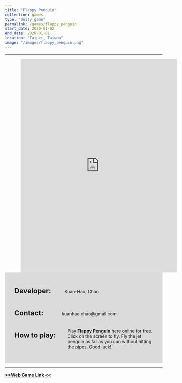 ```yaml
---
title: "Flappy Penguin"
collection: games
type: "Unity game"
permalink: /games/flappy_penguin
start_date: 2020-01-02
end_date: 2020-01-01
location: "Taipei, Taiwan"
image: "/images/flappy_penguin.png"
---
```


---

<iframe src="https://storage.googleapis.com/kuanhao.nctu.me/flappy_penguin/index_full.html" width="500" height="680" style="margin-left: 50px; border:none;" scrolling="no"></iframe>


<div style="background-color: #dbdbdb; padding: 30px;">
  <p> <b style="font-size: 22px">Developer:</b> &nbsp; &nbsp; &nbsp; &nbsp; &nbsp; Kuan-Hao, Chao</p>
  <br>
  <p> <b style="font-size: 22px">Contact:</b> &nbsp; &nbsp; &nbsp; &nbsp; &nbsp; &nbsp; &nbsp; kuanhao.chao@gmail.com</p>
  <br>
  <p style=" margin-bottom: 10px;"> <b style="font-size: 22px;">How to play:</b></p>
  <p  style="margin-left: 170px; margin-top: -45px">Play <b>Flappy Penguin</b> here online for free. Click on the screen to fly. Fly the jet penguin as far as you can without hitting the pipes. Good luck!</p>
</div>

---
<a href="http://kuanhao.nctu.me/flappy_penguin/index.html" target="_blank"><b> >>Web Game Link << </b></a>
